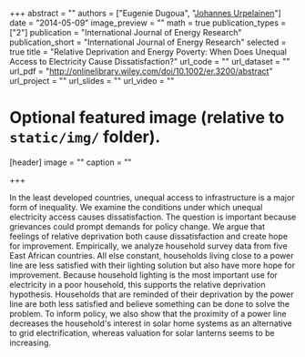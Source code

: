 +++
abstract = ""
authors = ["Eugenie Dugoua", "[Johannes Urpelainen](https://johannesu.com)"]
date = "2014-05-09"
image_preview = ""
math = true
publication_types = ["2"]
publication = "International Journal of Energy Research"
publication_short = "International Journal of Energy Research"
selected = true
title = "Relative Deprivation and Energy Poverty: When Does Unequal Access to Electricity Cause Dissatisfaction?"
url_code = ""
url_dataset = ""
url_pdf = "http://onlinelibrary.wiley.com/doi/10.1002/er.3200/abstract"
url_project = ""
url_slides = ""
url_video = ""


# Optional featured image (relative to `static/img/` folder).
[header]
image = ""
caption = ""

+++

In the least developed countries, unequal access to infrastructure is a major form of inequality. We examine the conditions under which unequal electricity access causes dissatisfaction. The question is important because grievances could prompt demands for policy change. We argue that feelings of relative deprivation both cause dissatisfaction and create hope for improvement. Empirically, we analyze household survey data from five East African countries. All else constant, households living close to a power line are less satisfied with their lighting solution but also have more hope for improvement. Because household lighting is the most important use for electricity in a poor household, this supports the relative deprivation hypothesis. Households that are reminded of their deprivation by the power line are both less satisfied and believe something can be done to solve the problem. To inform policy, we also show that the proximity of a power line decreases the household's interest in solar home systems as an alternative to grid electrification, whereas valuation for solar lanterns seems to be increasing. 
